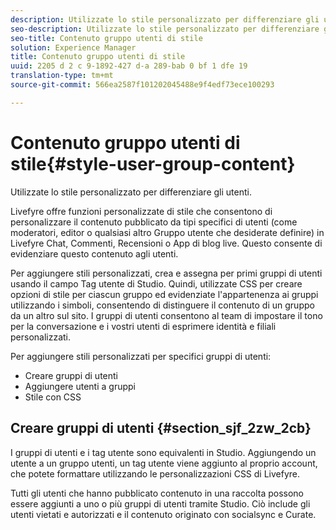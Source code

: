 ```yaml
---
description: Utilizzate lo stile personalizzato per differenziare gli utenti.
seo-description: Utilizzate lo stile personalizzato per differenziare gli utenti.
seo-title: Contenuto gruppo utenti di stile
solution: Experience Manager
title: Contenuto gruppo utenti di stile
uuid: 2205 d 2 c 9-1892-427 d-a 289-bab 0 bf 1 dfe 19
translation-type: tm+mt
source-git-commit: 566ea2587f101202045488e9f4edf73ece100293

---
```



# Contenuto gruppo utenti di stile{#style-user-group-content}

Utilizzate lo stile personalizzato per differenziare gli utenti.

Livefyre offre funzioni personalizzate di stile che consentono di personalizzare il contenuto pubblicato da tipi specifici di utenti (come moderatori, editor o qualsiasi altro Gruppo utente che desiderate definire) in Livefyre Chat, Commenti, Recensioni o App di blog live. Questo consente di evidenziare questo contenuto agli utenti.

Per aggiungere stili personalizzati, crea e assegna per primi gruppi di utenti usando il campo Tag utente di Studio. Quindi, utilizzate CSS per creare opzioni di stile per ciascun gruppo ed evidenziate l'appartenenza ai gruppi utilizzando i simboli, consentendo di distinguere il contenuto di un gruppo da un altro sul sito. I gruppi di utenti consentono al team di impostare il tono per la conversazione e i vostri utenti di esprimere identità e filiali personalizzati.

Per aggiungere stili personalizzati per specifici gruppi di utenti:

* Creare gruppi di utenti
* Aggiungere utenti a gruppi
* Stile con CSS

## Creare gruppi di utenti {#section_sjf_2zw_2cb}

I gruppi di utenti e i tag utente sono equivalenti in Studio. Aggiungendo un utente a un gruppo utenti, un tag utente viene aggiunto al proprio account, che potete formattare utilizzando le personalizzazioni CSS di Livefyre.

Tutti gli utenti che hanno pubblicato contenuto in una raccolta possono essere aggiunti a uno o più gruppi di utenti tramite Studio. Ciò include gli utenti vietati e autorizzati e il contenuto originato con socialsync e Curate.
